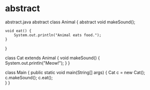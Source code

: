 # abstract
abstract.java
abstract class Animal {
    abstract void makeSound();

    void eat() {
        System.out.println("Animal eats food.");
    }
}

class Cat extends Animal {
    void makeSound() {
        System.out.println("Meow!");
    }
}

class Main {
    public static void main(String[] args) {
        Cat c = new Cat();
        c.makeSound(); 
        c.eat();       
    }
}
